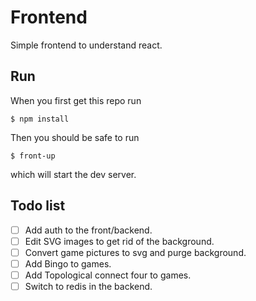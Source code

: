# Frontend

Simple frontend to understand react.

## Run

When you first get this repo run
```
$ npm install
```
Then you should be safe to run
```
$ front-up
```
which will start the dev server.

## Todo list

- [ ] Add auth to the front/backend.
- [ ] Edit SVG images to get rid of the background.
- [ ] Convert game pictures to svg and purge background.
- [ ] Add Bingo to games.
- [ ] Add Topological connect four to games.
- [ ] Switch to redis in the backend.
